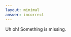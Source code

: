```yaml
---
layout: minimal
answer: incorrect
---
```


 Uh oh! Something is missing.
<!--¡UH oh! Algo falta.  -->
